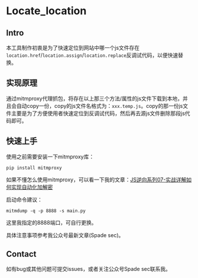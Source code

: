 # Locate_location

## Intro

本工具制作初衷是为了快速定位到网站中哪一个js文件存在`location.href`/`location.assign`/`location.replace`反调试代码，以便快速替换。

## 实现原理

通过mitmproxy代理抓包，将存在以上那三个方法/属性的js文件下载到本地，并且会自动copy一份，copy的js文件名格式为：`xxx.temp.js`。copy的那一份js文件主要是为了方便使用者快速定位到反调试代码，然后再去源js文件删除那段js代码即可。

## 快速上手

使用之前需要安装一下mitmproxy库：

```shell
pip install mitmproxy
```

如果不懂怎么使用mitmproxy，可以看一下我的文章：<a href="https://mp.weixin.qq.com/s/6i2IQX4W3ZE0fQiKpfvN8w">JS逆向系列07-实战详解如何实现自动化加解密</a>

启动命令建议：
```shell
mitmdump -q -p 8888 -s main.py
```
这里我指定的8888端口，可自行更换。

具体注意事项参考我公众号最新文章(Spade sec)。

## Contact

如有bug或其他问题可提交issues，或者关注公众号Spade sec联系我。